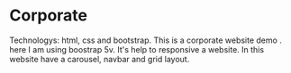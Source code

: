 # Corporate

Technologys: html, css and bootstrap.
This is a corporate website demo . here I am using boostrap 5v. It's help to responsive a website. In this website have a carousel, navbar and grid layout.
